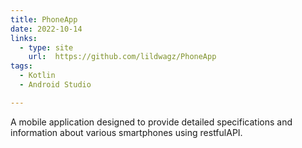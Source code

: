 ```yaml
---
title: PhoneApp
date: 2022-10-14
links:
  - type: site
    url:  https://github.com/lildwagz/PhoneApp
tags:
  - Kotlin
  - Android Studio

---
```


A mobile application designed to provide detailed specifications and information about various smartphones using restfulAPI.

<!--more-->
